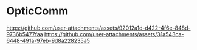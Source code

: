 # OpticComm
https://github.com/user-attachments/assets/92012a1d-d422-4f6e-848d-9736b5477faa
https://github.com/user-attachments/assets/31a543ca-6448-491a-97eb-9d8a228235a5

